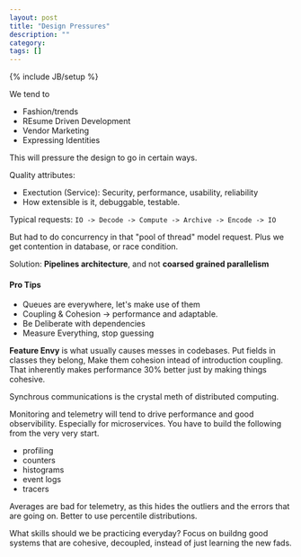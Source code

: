 ```yaml
---
layout: post
title: "Design Pressures"
description: ""
category: 
tags: []
---
```

{% include JB/setup %}

We tend to

- Fashion/trends
- REsume Driven Development
- Vendor Marketing
- Expressing Identities 

This will pressure the design to go in certain ways. 

Quality attributes: 

- Exectution (Service): Security, performance, usability, reliability
- How extensible is it, debuggable, testable. 

Typical requests:
`IO -> Decode -> Compute -> Archive -> Encode -> IO`

But had to do concurrency in that "pool of thread" model request. Plus we get contention in database, or race condition.

Solution: **Pipelines architecture**, and not **coarsed grained parallelism**

#### Pro Tips

- Queues are everywhere, let's make use of them
- Coupling & Cohesion -> performance and adaptable.
- Be Deliberate with dependencies
- Measure Everything, stop guessing

**Feature Envy** is what usually causes messes in codebases. Put fields in classes they belong, Make them cohesion intead of introduction coupling. That inherently makes performance 30% better just by making things cohesive. 

Synchrous communications is the crystal meth of distributed computing. 

Monitoring and telemetry will tend to drive performance and good observibility. Especially for microservices. You have to build the following from the very very start. 

- profiling
- counters
- histograms
- event logs
- tracers

Averages are bad for telemetry, as this hides the outliers and the errors that are going on. Better to use percentile distributions.

What skills should we be practicing everyday? Focus on buildng good systems that are cohesive, decoupled, instead of just learning the new fads. 
